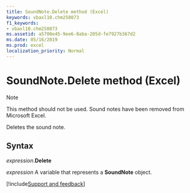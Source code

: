 ```yaml
---
title: SoundNote.Delete method (Excel)
keywords: vbaxl10.chm258073
f1_keywords:
- vbaxl10.chm258073
ms.assetid: a5700e45-9ee6-8aba-205d-fe7927b367d2
ms.date: 05/16/2019
ms.prod: excel
localization_priority: Normal
---
```



# SoundNote.Delete method (Excel)

> [!NOTE] 
> This method should not be used. Sound notes have been removed from Microsoft Excel.

Deletes the sound note.


## Syntax

_expression_.**Delete**

_expression_ A variable that represents a **SoundNote** object.




[!include[Support and feedback](~/includes/feedback-boilerplate.md)]